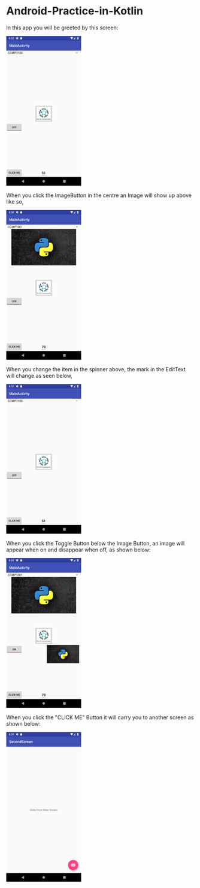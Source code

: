 # Android-Practice-in-Kotlin

In this app you will be greeted by this screen:

<img src="/Screen Shots/Screenshot_1539736412.png" alt="Original Screen" width="200" height="400"/>

When you click the ImageButton in the centre an Image will show up above like so,

<img src="/Screen Shots/Screenshot_1539736735.png" alt="After Image Button Clicked" width="200" height="400"/>

When you change the item in the spinner above, the mark in the EditText will change as seen below,

<img src="/Screen Shots/Screenshot_1539736412.png" alt="Changed Value in Spinner" width="200" height="400"/>

When you click the Toggle Button below the Image Button, an image will appear when on and disappear when off, as shown below:

<img src="/Screen Shots/Screenshot_1539736743.png" alt="Turned Toggle Button On" width="200" height="400"/>

When you click the "CLICK ME" Button it will carry you to another screen as shown below:

<img src="/Screen Shots/Screenshot_1539736752.png" alt="New Screen" width="200" height="400"/>



